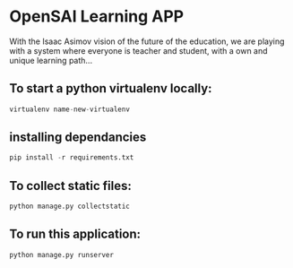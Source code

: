 # OpenSAI Learning APP

With the Isaac Asimov vision of the future of the education, we are playing with a system where everyone is teacher and student, with a own and unique learning path...

## To start a python virtualenv locally:

```python
virtualenv name-new-virtualenv
```

## installing dependancies

```python
pip install -r requirements.txt
```

## To collect static files:

```python
python manage.py collectstatic
```

## To run this application:

```python
python manage.py runserver
```


